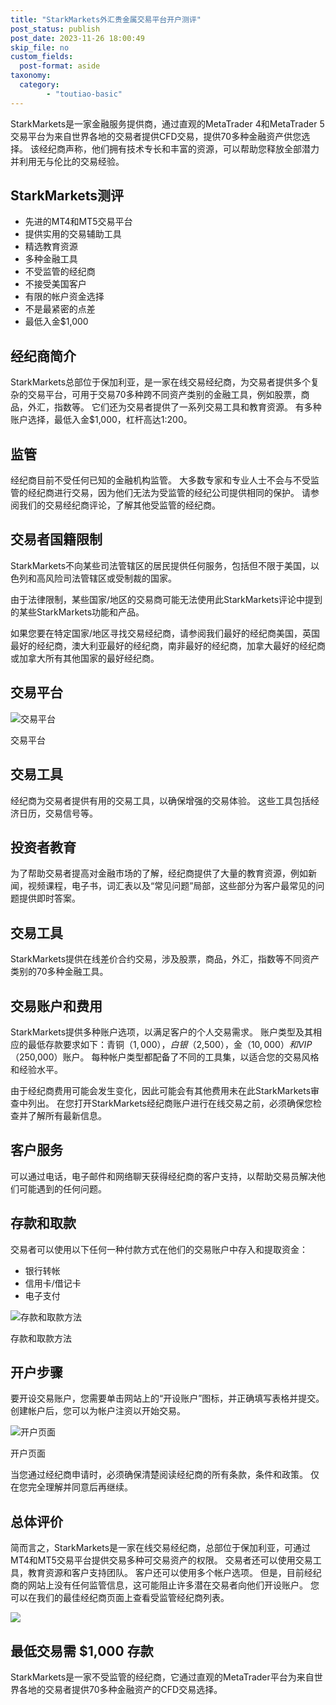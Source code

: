 ```yaml
---
title: "StarkMarkets外汇贵金属交易平台开户测评"
post_status: publish
post_date: 2023-11-26 18:00:49
skip_file: no
custom_fields: 
  post-format: aside
taxonomy:
  category:
        - "toutiao-basic"
---
```


StarkMarkets是一家金融服务提供商，通过直观的MetaTrader 4和MetaTrader 5交易平台为来自世界各地的交易者提供CFD交易，提供70多种金融资产供您选择。 该经纪商声称，他们拥有技术专长和丰富的资源，可以帮助您释放全部潜力并利用无与伦比的交易经验。

## StarkMarkets测评

- 先进的MT4和MT5交易平台
- 提供实用的交易辅助工具
- 精选教育资源
- 多种金融工具
- 不受监管的经纪商
- 不接受美国客户
- 有限的帐户资金选择
- 不是最紧密的点差
- 最低入金$1,000

## 经纪商简介

StarkMarkets总部位于保加利亚，是一家在线交易经纪商，为交易者提供多个复杂的交易平台，可用于交易70多种跨不同资产类别的金融工具，例如股票，商品，外汇，指数等。 它们还为交易者提供了一系列交易工具和教育资源。 有多种账户选择，最低入金$1,000，杠杆高达1:200。

## 监管

经纪商目前不受任何已知的金融机构监管。 大多数专家和专业人士不会与不受监管的经纪商进行交易，因为他们无法为受监管的经纪公司提供相同的保护。 请参阅我们的交易经纪商评论，了解其他受监管的经纪商。

## 交易者国籍限制

StarkMarkets不向某些司法管辖区的居民提供任何服务，包括但不限于美国，以色列和高风险司法管辖区或受制裁的国家。

由于法律限制，某些国家/地区的交易商可能无法使用此StarkMarkets评论中提到的某些StarkMarkets功能和产品。

如果您要在特定国家/地区寻找交易经纪商，请参阅我们最好的经纪商美国，英国最好的经纪商，澳大利亚最好的经纪商，南非最好的经纪商，加拿大最好的经纪商或加拿大所有其他国家的最好经纪商。

## 交易平台

![交易平台](https://cdn.fendou.la/funstoutiao/2020/12/Starkmarkets-Review-Trading-Platform.jpg "交易平台")

交易平台

## 交易工具

经纪商为交易者提供有用的交易工具，以确保增强的交易体验。 这些工具包括经济日历，交易信号等。

## 投资者教育

为了帮助交易者提高对金融市场的了解，经纪商提供了大量的教育资源，例如新闻，视频课程，电子书，词汇表以及“常见问题”局部，这些部分为客户最常见的问题提供即时答案。

## 交易工具

StarkMarkets提供在线差价合约交易，涉及股票，商品，外汇，指数等不同资产类别的70多种金融工具。

## 交易账户和费用

StarkMarkets提供多种账户选项，以满足客户的个人交易需求。 账户类型及其相应的最低存款要求如下：青铜（$1,000），白银（$2,500），金（$10,000）和VIP（$250,000）账户。 每种帐户类型都配备了不同的工具集，以适合您的交易风格和经验水平。

由于经纪商费用可能会发生变化，因此可能会有其他费用未在此StarkMarkets审查中列出。 在您打开StarkMarkets经纪商账户进行在线交易之前，必须确保您检查并了解所有最新信息。

## 客户服务

可以通过电话，电子邮件和网络聊天获得经纪商的客户支持，以帮助交易员解决他们可能遇到的任何问题。

## 存款和取款

交易者可以使用以下任何一种付款方式在他们的交易账户中存入和提取资金：

- 银行转帐
- 信用卡/借记卡
- 电子支付

![存款和取款方法](https://cdn.fendou.la/funstoutiao/2020/12/Starkmarkets-Review-Deposit-And-Withdrawal-Methods.jpg "存款和取款方法")

存款和取款方法

## 开户步骤

要开设交易账户，您需要单击网站上的“开设账户”图标，并正确填写表格并提交。 创建帐户后，您可以为帐户注资以开始交易。

![开户页面](https://cdn.fendou.la/funstoutiao/2020/12/Starkmarkets-Review-Account-Opening-Page-546x1024.jpg "开户页面")

开户页面

当您通过经纪商申请时，必须确保清楚阅读经纪商的所有条款，条件和政策。 仅在您完全理解并同意后再继续。

## 总体评价

简而言之，StarkMarkets是一家在线交易经纪商，总部位于保加利亚，可通过MT4和MT5交易平台提供交易多种可交易资产的权限。 交易者还可以使用交易工具，教育资源和客户支持团队。 客户还可以使用多个帐户选项。 但是，目前经纪商的网站上没有任何监管信息，这可能阻止许多潜在交易者向他们开设账户。 您可以在我们的最佳经纪商页面上查看受监管经纪商列表。

![](https://cdn.fendou.la/funstoutiao/2020/12/StarkMarkets-Logo.png)

## 最低交易需 $1,000 存款

StarkMarkets是一家不受监管的经纪商，它通过直观的MetaTrader平台为来自世界各地的交易者提供70多种金融资产的CFD交易选择。
